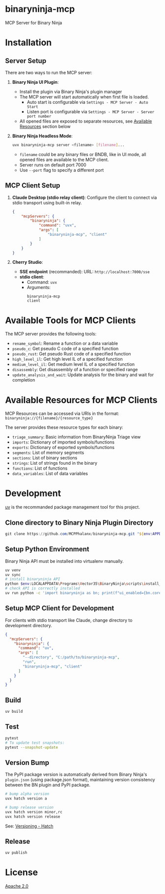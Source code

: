 # binaryninja-mcp

MCP Server for Binary Ninja

# Installation

## Server Setup

There are two ways to run the MCP server:

1. **Binary Ninja UI Plugin**:
   - Install the plugin via Binary Ninja's plugin manager
   - The MCP server will start automatically when first file is loaded.
     - Auto start is configurable via `Settings - MCP Server - Auto Start`
     - Listen port is configurable via `Settings - MCP Server - Server port number`
   - All opened files are exposed to separate resources, see [Available Resources](README.md#available-resources) section below

2. **Binary Ninja Headless Mode**:
   ```bash
   uvx binaryninja-mcp server <filename> [filename]...
   ```
   - `filename` could be any binary files or BNDB, like in UI mode, all opened files are available to the MCP client.
   - Server runs on default port 7000
   - Use `--port` flag to specify a different port


## MCP Client Setup

1. **Claude Desktop (stdio relay client)**:
   Configure the client to connect via stdio transport using built-in relay.

   ```json
   {
       "mcpServers": {
           "binaryninja": {
               "command": "uvx",
               "args": [
                   "binaryninja-mcp", "client"
               ]
           }
       }
   }
   ```


2. **Cherry Studio**:
   - **SSE endpoint** (recommanded): URL: `http://localhost:7000/sse`
   - **stdio client**:
      - Command: `uvx`
      - Arguments:
        ```
        binaryninja-mcp
        client
        ```

# Available Tools for MCP Clients

The MCP server provides the following tools:

- `rename_symbol`: Rename a function or a data variable
- `pseudo_c`: Get pseudo C code of a specified function
- `pseudo_rust`: Get pseudo Rust code of a specified function
- `high_level_il`: Get high level IL of a specified function
- `medium_level_il`: Get medium level IL of a specified function
- `disassembly`: Get disassembly of a function or specified range
- `update_analysis_and_wait`: Update analysis for the binary and wait for completion

# Available Resources for MCP Clients

MCP Resources can be accessed via URIs in the format:
`binaryninja://{filename}/{resource_type}`

The server provides these resource types for each binary:

- `triage_summary`: Basic information from BinaryNinja Triage view
- `imports`: Dictionary of imported symbols/functions
- `exports`: Dictionary of exported symbols/functions
- `segments`: List of memory segments
- `sections`: List of binary sections
- `strings`: List of strings found in the binary
- `functions`: List of functions
- `data_variables`: List of data variables

# Development

[uv](https://github.com/astral-sh/uv) is the recommanded package management tool for this project.

## Clone directory to Binary Ninja Plugin Directory

```powershell
git clone https://github.com/MCPPhalanx/binaryninja-mcp.git "${env:APPDATA}\Binary Ninja\plugins\MCPPhalanx_binaryninja_mcp"
```

## Setup Python Environment

Binary Ninja API must be installed into virtualenv manually.

```bash
uv venv
uv sync
# install binaryninja API
python $env:LOCALAPPDATA\Programs\Vector35\BinaryNinja\scripts\install_api.py
# check API is correctly installed
uv run python -c 'import binaryninja as bn; print(f"ui_enabled={bn.core_ui_enabled()}")'
```

## Setup MCP Client for Development

For clients with stdio transport like Claude, change directory to development directory.

```json
{
  "mcpServers": {
    "binaryninja": {
      "command": "uv",
      "args": [
        "--directory", "C:/path/to/binaryninja-mcp",
        "run",
        "binaryninja-mcp", "client"
      ]
    }
  }
}
```

## Build
```bash
uv build
```

## Test
```bash
pytest
# To update test snapshots:
pytest --snapshot-update
```

## Version Bump

The PyPI package version is automatically derived from Binary Ninja's `plugin.json` (using package.json format), maintaining version consistency between the BN plugin and PyPI package.

```bash
# bump alpha version
uvx hatch version a

# bump release version
uvx hatch version minor,rc
uvx hatch version release
```
See: [Versioning - Hatch](https://hatch.pypa.io/1.12/version/)

## Release
```bash
uv publish
```

# License
[Apache 2.0](LICENSE)
